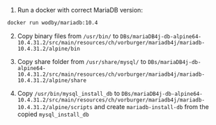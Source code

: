 1. Run a docker with correct MariaDB version:

```Dockerfile
docker run wodby/mariadb:10.4
```

2. Copy binary files from `/usr/bin/` to `DBs/mariaDB4j-db-alpine64-10.4.31.2/src/main/resources/ch/vorburger/mariadb4j/mariadb-10.4.31.2/alpine/bin`

3. Copy share folder from `/usr/share/mysql/` to `DBs/mariaDB4j-db-alpine64-10.4.31.2/src/main/resources/ch/vorburger/mariadb4j/mariadb-10.4.31.2/alpine/share`

4. Copy `/usr/bin/mysql_install_db` to `DBs/mariaDB4j-db-alpine64-10.4.31.2/src/main/resources/ch/vorburger/mariadb4j/mariadb-10.4.31.2/alpine/scripts` and create `mariadb-install-db` from the copied `mysql_install_db`
